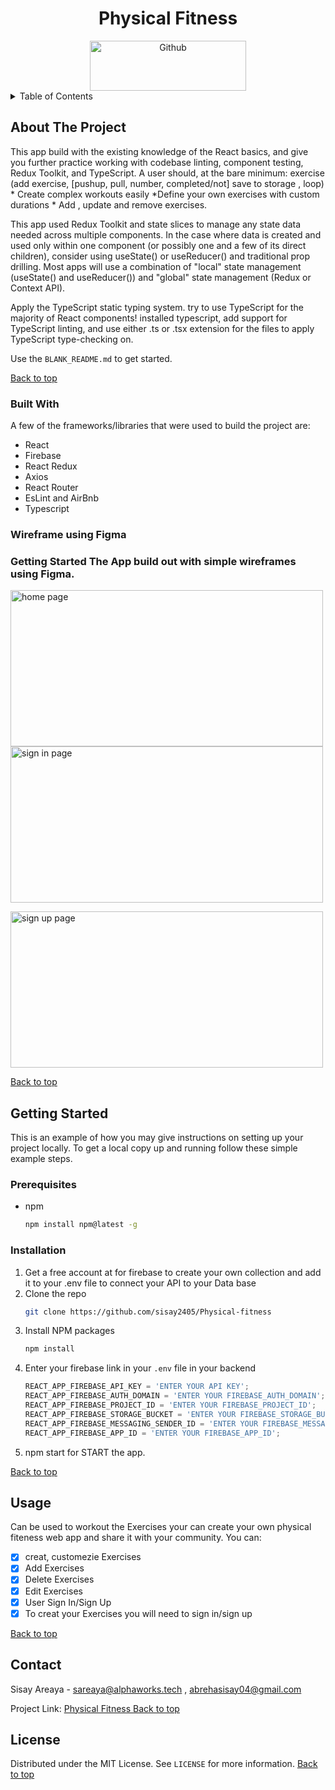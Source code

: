 <!-- PROJECT -->
<a id="top"></a>
  <div align="center">
  <h1 align="center">Physical Fitness</h1>
    <a href="https://github.com/sisay2405/Physical-fitness">
        <img width="250" height="80"alt="Github" src="https://raw.githubusercontent.com/sisay2405/phiscal-fitness-app/feature/readme/src/assets/images/github.png">
            </a>
</div>
<!-- TABLE OF CONTENTS -->
<details>
  <summary>Table of Contents</summary>
  <ol>
    <li>
      <a href="#about-the-project">About The Project</a>
      <ul>
        <li><a href="#built-with">Built With</a></li>
        <li><a href="#wireframe">Wireframe</a></li>
      </ul>
    </li>
    <li>
      <a href="#getting-started">Getting Started</a>
      <ul>
        <li><a href="#prerequisites">Prerequisites</a></li>
        <li><a href="#installation">Installation</a></li>
      </ul>
    </li>
    <li><a href="#usage">Usage</a></li>
    <li><a href="#contact">Contact</a></li>
  </ol>
</details>

<!-- ABOUT THE PROJECT -->

## About The Project

This app build with the existing knowledge of the React basics, and give you further practice working with codebase linting, component testing, Redux Toolkit, and TypeScript. A user should, at the bare minimum: exercise (add exercise, [pushup, pull, number, completed/not] save to storage , loop)  \* Create complex workouts easily  \*Define your own exercises with custom durations \* Add , update and remove exercises.

This app used Redux Toolkit and state slices to manage any state data needed across multiple components. In the case where data is created and used only within one component (or possibly one and a few of its direct children), consider using useState() or useReducer() and traditional prop drilling. Most apps will use a combination of "local" state management (useState() and useReducer()) and "global" state management (Redux or Context API).

Apply the TypeScript static typing system. try to use TypeScript for the majority of React components! installed typescript, add support for TypeScript linting, and use either .ts or .tsx extension for the files to apply TypeScript type-checking on.

Use the `BLANK_README.md` to get started.

<a  align="right" href="#top">Back to top</a>

### Built With

A few of the frameworks/libraries that were used to build the project are:

- React
- Firebase
- React Redux
- Axios
- React Router
- EsLint and AirBnb
- Typescript

### Wireframe using Figma

### Getting Started The App build out with simple wireframes using Figma.

<img src="https://raw.githubusercontent.com/sisay2405/Physical-fitness/feature/readme/src/assets/images/homewireframe.png"
        alt="home page"
             height="250" width="500">
<img src="https://raw.githubusercontent.com/sisay2405/Physical-fitness/feature/readme/src/assets/images/signinwireframe.png"
        alt="sign in page"
             height="250" width="500">
            
<img src="https://raw.githubusercontent.com/sisay2405/Physical-fitness/feature/readme/src/assets/images/signupwireframe.png"
        alt="sign up page"
             height="250" width="500">
             
<a  align="right" href="#top">Back to top</a>
<!-- GETTING STARTED -->

## Getting Started

This is an example of how you may give instructions on setting up your project locally.
To get a local copy up and running follow these simple example steps.

### Prerequisites

- npm
  ```sh
  npm install npm@latest -g
  ```

### Installation

1. Get a free account at for firebase to create your own collection and add it to your .env file to connect your API to your Data base
2. Clone the repo
   ```sh
   git clone https://github.com/sisay2405/Physical-fitness
   ```
3. Install NPM packages
   ```sh
   npm install
   ```
4. Enter your firebase link in your `.env` file in your backend
   ```js
   REACT_APP_FIREBASE_API_KEY = 'ENTER YOUR API KEY';
   REACT_APP_FIREBASE_AUTH_DOMAIN = 'ENTER YOUR FIREBASE_AUTH_DOMAIN';
   REACT_APP_FIREBASE_PROJECT_ID = 'ENTER YOUR FIREBASE_PROJECT_ID';
   REACT_APP_FIREBASE_STORAGE_BUCKET = 'ENTER YOUR FIREBASE_STORAGE_BUCKET';
   REACT_APP_FIREBASE_MESSAGING_SENDER_ID = 'ENTER YOUR FIREBASE_MESSAGING_SENDER_ID';
   REACT_APP_FIREBASE_APP_ID = 'ENTER YOUR FIREBASE_APP_ID';
   ```
5. npm start for START the app.

<a  align="right" href="#top">Back to top</a>
<!-- USAGE EXAMPLES -->

## Usage

Can be used to workout the Exercises your can create your own physical fiteness web app and share it with your community. You can:

- [x] creat, customezie Exercises
- [x] Add Exercises
- [x] Delete Exercises
- [x] Edit Exercises
- [x] User Sign In/Sign Up
- [x] To creat your Exercises you will need to sign in/sign up

<a  align="right" href="#top">Back to top</a>
<!-- CONTACT -->

## Contact

Sisay Areaya - sareaya@alphaworks.tech , abrehasisay04@gmail.com

Project Link: <a href="https://github.com/sisay2405/phiscal-fitness-app"> Physical Fitness
            </a>
<a  align="right" href="#top">Back to top</a>
<!-- LICENSE -->

## License

Distributed under the MIT License. See `LICENSE` for more information.
<a  align="right" href="#top">Back to top</a>
